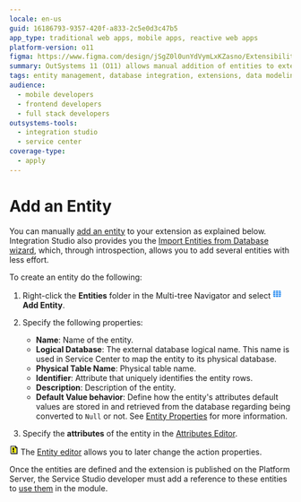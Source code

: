 ```yaml
---
locale: en-us
guid: 16186793-9357-420f-a833-2c5e0d3c47b5
app_type: traditional web apps, mobile apps, reactive web apps
platform-version: o11
figma: https://www.figma.com/design/jSgZ0l0unYdVymLxKZasno/Extensibility-and-Integration?node-id=3739-245&t=KH2Hic1Sntl2FDe9-1
summary: OutSystems 11 (O11) allows manual addition of entities to extensions and offers a wizard for importing multiple entities from a database.
tags: entity management, database integration, extensions, data modeling, entity properties
audience:
  - mobile developers
  - frontend developers
  - full stack developers
outsystems-tools:
  - integration studio
  - service center
coverage-type:
  - apply
---
```


# Add an Entity

You can manually [add an entity](<entity-define.md>) to your extension as explained below. Integration Studio also provides you the [Import Entities from Database wizard](<entity-import-from-database.md>), which, through introspection, allows you to add several entities with less effort.  

To create an entity do the following:

1. Right-click the **Entities** folder in the Multi-tree Navigator and select ![Icon representing the action to add an entity in the Multi-tree Navigator](images/entity.png "Add Entity Icon") **Add Entity**.

1. Specify the following properties:

    * **Name**: Name of the entity.
    * **Logical Database**: The external database logical name. This name is used in Service Center to map the entity to its physical database.
    * **Physical Table Name**: Physical table name.
    * **Identifier**: Attribute that uniquely identifies the entity rows.
    * **Description**: Description of the entity.
    * **Default Value behavior**: Define how the entity's attributes default values are stored in and retrieved from the database regarding being converted to `Null` or not. See [Entity Properties](<../../../ref/integration-studio/element-property/entity.md>) for more information.

1. Specify the **attributes** of the entity in the [Attributes Editor](<../../../ref/integration-studio/editor/attributes.md>).

![Icon indicating a tip about using the Entity editor in Integration Studio](images/tip.png "Tip Information Icon") The [Entity editor](<../../../ref/integration-studio/editor/entity.md>) allows you to later change the action properties.

Once the entities are defined and the extension is published on the Platform Server, the Service Studio developer must add a reference to these entities to [use them](<../extension-life-cycle/extension-use.md>) in the module.
